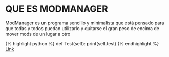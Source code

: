 <html> 
  <head>
  </head>
  <body>
    <h1>QUE ES MODMANAGER</h1>
    <p>ModManager es un programa sencillo y minimalista que está pensado para que todas y todos puedan utilizarlo y quitarse el gran peso de encima de mover mods de un lugar a otro</p>
    {% highlight python %}
    def Test(self):
      print(self.test)
    {% endhighlight %}
    <a href="descargas">Link</a>
  </body>
</html>

